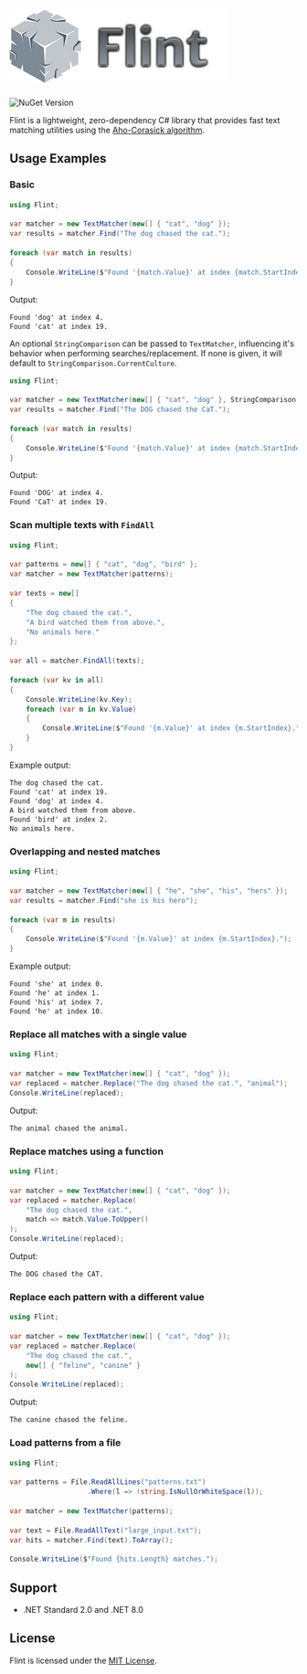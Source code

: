 ﻿# ![Icon](logo.png) 
![NuGet Version](https://img.shields.io/nuget/v/Flint)

Flint is a lightweight, zero-dependency C# library that provides fast text matching utilities using the [Aho-Corasick algorithm](https://en.wikipedia.org/wiki/Aho%E2%80%93Corasick_algorithm).

## Usage Examples

### Basic

```csharp
using Flint;

var matcher = new TextMatcher(new[] { "cat", "dog" });
var results = matcher.Find("The dog chased the cat.");

foreach (var match in results)
{
    Console.WriteLine($"Found '{match.Value}' at index {match.StartIndex}.");
}
```

Output:

```
Found 'dog' at index 4.
Found 'cat' at index 19.
```

An optional ```StringComparison``` can be passed to ```TextMatcher```, influencing it's behavior when performing searches/replacement.
If none is given, it will default to ```StringComparison.CurrentCulture```.

```csharp
using Flint;

var matcher = new TextMatcher(new[] { "cat", "dog" }, StringComparison.OrdinalIgnoreCase);
var results = matcher.Find("The DOG chased the CaT.");

foreach (var match in results)
{
    Console.WriteLine($"Found '{match.Value}' at index {match.StartIndex}.");
}
```

Output:

```
Found 'DOG' at index 4.
Found 'CaT' at index 19.
```

### Scan multiple texts with `FindAll`

```csharp
using Flint;

var patterns = new[] { "cat", "dog", "bird" };
var matcher = new TextMatcher(patterns);

var texts = new[]
{
    "The dog chased the cat.",
    "A bird watched them from above.",
    "No animals here."
};

var all = matcher.FindAll(texts);

foreach (var kv in all)
{
    Console.WriteLine(kv.Key);
    foreach (var m in kv.Value)
    {
        Console.WriteLine($"Found '{m.Value}' at index {m.StartIndex}.");
    }
}
```

Example output:

```
The dog chased the cat.
Found 'cat' at index 19.
Found 'dog' at index 4.
A bird watched them from above.
Found 'bird' at index 2.
No animals here.
```

### Overlapping and nested matches

```csharp
using Flint;

var matcher = new TextMatcher(new[] { "he", "she", "his", "hers" });
var results = matcher.Find("she is his hero");

foreach (var m in results)
{
    Console.WriteLine($"Found '{m.Value}' at index {m.StartIndex}.");
}
```

Example output:

```
Found 'she' at index 0.
Found 'he' at index 1.
Found 'his' at index 7.
Found 'he' at index 10.
```

### Replace all matches with a single value

```csharp
using Flint;

var matcher = new TextMatcher(new[] { "cat", "dog" });
var replaced = matcher.Replace("The dog chased the cat.", "animal");
Console.WriteLine(replaced);
```

Output:

```
The animal chased the animal.
```

### Replace matches using a function

```csharp
using Flint;

var matcher = new TextMatcher(new[] { "cat", "dog" });
var replaced = matcher.Replace(
    "The dog chased the cat.",
    match => match.Value.ToUpper()
);
Console.WriteLine(replaced);
```

Output:

```
The DOG chased the CAT.
```

### Replace each pattern with a different value

```csharp
using Flint;

var matcher = new TextMatcher(new[] { "cat", "dog" });
var replaced = matcher.Replace(
    "The dog chased the cat.",
    new[] { "feline", "canine" }
);
Console.WriteLine(replaced);
```

Output:

```
The canine chased the feline.
```

### Load patterns from a file

```csharp
using Flint;

var patterns = File.ReadAllLines("patterns.txt")
                   .Where(l => !string.IsNullOrWhiteSpace(l));

var matcher = new TextMatcher(patterns);

var text = File.ReadAllText("large_input.txt");
var hits = matcher.Find(text).ToArray();

Console.WriteLine($"Found {hits.Length} matches.");
```

## Support

* .NET Standard 2.0 and .NET 8.0

## License

Flint is licensed under the [MIT License](LICENSE).
